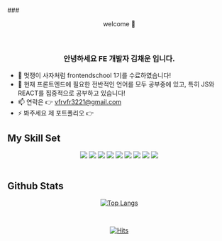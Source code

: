 ###<div align="center"> welcome 👋</div>  
</br>


### <div align="center">안녕하세요 FE 개발자 김채운 입니다. </div>  


- 🔭 멋쟁이 사자처럼 frontendschool 1기를 수료하였습니다!
- 🌱 현재 프론트엔드에 필요한 전반적인 언어를 모두 공부중에 있고, 특히 JS와 REACT를 집중적으로 공부하고 있습니다!
- 📫 연락은 :point_right: <vfrvfr3221@gmail.com>
- ⚡ 봐주세요 제 포트폴리오 :point_right:


## My Skill Set  

<div align=center>
  
  <img src="https://img.shields.io/badge/html5-E34F26?style=flat&logo=html5&logoColor=white"> 
  <img src="https://img.shields.io/badge/css-1572B6?style=flat&logo=css3&logoColor=white"> 
  <img src="https://img.shields.io/badge/javascript-F7DF1E?style=flat&logo=javascript&logoColor=black"> 
  <img src="https://img.shields.io/badge/jquery-0769AD?style=flat&logo=jquery&logoColor=white">
  <img src="https://img.shields.io/badge/react-61DAFB?style=flat&logo=react&logoColor=black"> 
  <img src="https://img.shields.io/badge/node.js-339933?style=flat&logo=Node.js&logoColor=white">
  <img src="https://img.shields.io/badge/bootstrap-7952B3?style=flat&logo=bootstrap&logoColor=white">
  <img src="https://img.shields.io/badge/github-181717?style=flat&logo=github&logoColor=white">
  <img src="https://img.shields.io/badge/git-F05032?style=flat&logo=git&logoColor=white">
  
</div>
</br>

## Github Stats    
<div align=center>

[![Top Langs](https://github-readme-stats.vercel.app/api/top-langs/?username=gureumwoon&layout=compact&hide_border=true)](https://github.com/anuraghazra/github-readme-stats)

</div>  
</br>

<div align=center>
  
  [![Hits](https://hits.seeyoufarm.com/api/count/incr/badge.svg?url=https%3A%2F%2Fgithub.com%2Fgureumwoon&count_bg=%23579DB8&title_bg=%23555555&icon=&icon_color=%236234AE&title=hits&edge_flat=false)](https://hits.seeyoufarm.com)
  
</div>

